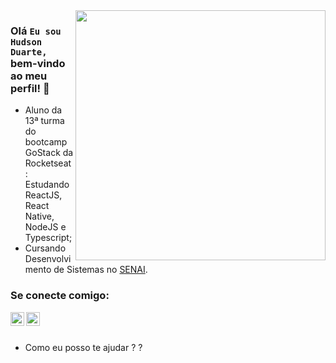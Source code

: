 <img align="right" width="400" src="https://hackernoon.com/images/f2px36fy.gif" />

### Olá `Eu sou Hudson Duarte,` bem-vindo ao meu perfil! 👋

- Aluno da 13ª turma do bootcamp GoStack da Rocketseat: Estudando ReactJS, React Native, NodeJS e Typescript;
- Cursando Desenvolvimento de Sistemas no [SENAI](http://senaiweb.fieb.org.br/senai2/cursos/desenvolvimento-de-sistemas).

### Se conecte comigo: 
[<img align="left" alt="Hudson Duarte | LinkedIn" width="22px" src="https://cdn.jsdelivr.net/npm/simple-icons@v3/icons/linkedin.svg" />][linkedin]
[<img align="left" alt="Hudson Duarte | E-mail" width="22px" src="https://cdn.jsdelivr.net/npm/simple-icons@3.4.0/icons/microsoftoutlook.svg" />][outlook]
<br />
<br />

- Como eu posso te ajudar ? ?

[linkedin]: https://www.linkedin.com/in/huduarte/
[github]: https://github.com/huduarte
[outlook]: mailto:hudsoneeto@outlook.com
